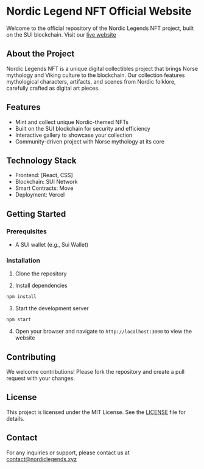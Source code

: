 # Nordic Legend NFT Official Website

Welcome to the official repository of the Nordic Legends NFT project, built on the SUI blockchain. Visit our [live website](https://www.nordiclegends.xyz/)

## About the Project

Nordic Legends NFT is a unique digital collectibles project that brings Norse mythology and Viking culture to the blockchain. Our collection features mythological characters, artifacts, and scenes from Nordic folklore, carefully crafted as digital art pieces.

## Features

- Mint and collect unique Nordic-themed NFTs
- Built on the SUI blockchain for security and efficiency
- Interactive gallery to showcase your collection
- Community-driven project with Norse mythology at its core

## Technology Stack

- Frontend: [React, CSS]
- Blockchain: SUI Network
- Smart Contracts: Move
- Deployment: Vercel

## Getting Started

### Prerequisites

- A SUI wallet (e.g., Sui Wallet)

### Installation

1. Clone the repository

2. Install dependencies

```bash
npm install
```

3. Start the development server

```bash
npm start
```

4. Open your browser and navigate to `http://localhost:3000` to view the website

## Contributing

We welcome contributions! Please fork the repository and create a pull request with your changes.

## License

This project is licensed under the MIT License. See the [LICENSE](LICENSE) file for details.

## Contact

For any inquiries or support, please contact us at [contact@nordiclegends.xyz](mailto:contact@nordiclegends.xyz)
